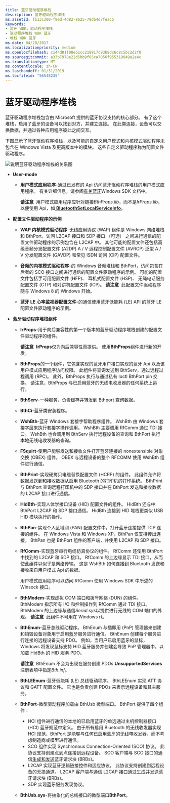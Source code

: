 ```yaml
---
title: 蓝牙驱动程序堆栈
description: 蓝牙驱动程序堆栈
ms.assetid: fb13c300-f8ed-4d82-8625-79db4d7feac5
keywords:
- 蓝牙 WDK，驱动程序堆栈
- 驱动程序堆栈 WDK 蓝牙
- 堆栈 WDK 蓝牙
ms.date: 04/20/2017
ms.localizationpriority: medium
ms.openlocfilehash: c144d01f08e51cc218917c93b8dc6c8c5bc2d2f0
ms.sourcegitcommit: a33b7978e22d5bb9f65ca7056f955319049a2e4c
ms.translationtype: MT
ms.contentlocale: zh-CN
ms.lasthandoff: 01/31/2019
ms.locfileid: "56548235"
---
```

# <a name="bluetooth-driver-stack"></a>蓝牙驱动程序堆栈


蓝牙驱动程序堆栈包含由 Microsoft 提供的蓝牙协议支持的核心部分。 有了这个堆栈，启用了蓝牙的设备可以找到对方，并建立连接。 在此类连接，设备可以交换数据，并通过各种应用程序彼此之间交互。

下图显示了蓝牙驱动程序堆栈，以及可能的自定义用户模式和内核模式驱动程序未包含在 Windows Vista 及更高版本中的模块。 这些自定义驱动程序称为配置文件驱动程序。

![说明蓝牙驱动程序堆栈的关系图](images/bluetooth-architecture.png)

-   **User-mode**
    -   **用户模式应用程序**-通过已发布的 Api 访问蓝牙驱动程序堆栈的用户模式应用程序。 有关详细信息，请参阅[有关蓝牙](https://go.microsoft.com/fwlink/p/?linkid=50712)Windows SDK 文档中。

        **请注意**  用户模式应用程序应针对链接*BthProps.lib*，而不是*IrProps.lib*，以便使用 Api，如[ **BluetoothSetLocalServiceInfo**](https://msdn.microsoft.com/library/windows/hardware/ff536580)。

         

-   **配置文件驱动程序的示例**
    -   **WAP 内核模式驱动程序**-无线应用协议 (WAP) 组件是 Windows 网络堆栈和 BthPort，访问 L2CAP 接口和 SDP 接口 （可选） 之间进行通信的配置文件驱动程序的示例包含在 L2CAP 中。 其他可能的配置文件还包括高级音频分发配置文件 (A2DP) A / V 远程控制配置文件 (AVRCP) 泛型 A / V 分发配置文件 (GAVDP) 和常见 ISDN 访问 (CIP) 配置文件。
    -   **音频的内核模式驱动程序**-的 Windows 音频堆栈和 BthPort，访问包含在后者的 SCO 接口之间进行通信的配置文件驱动程序的示例。 可能的配置文件包括手可用配置文件 (HFP)、 耳机式配置文件 (HSP)、 无绳电话服务配置文件 (CTP) 和对讲机配置文件 (ICP)。
        **请注意**  此配置文件驱动程序随与 Windows 8 的 Windows 开始。

         

    -   **蓝牙 LE 心率监视器配置文件**-的通信使用蓝牙低能耗 (LE) API 的蓝牙 LE 配置文件驱动程序的示例。
-   **蓝牙驱动程序堆栈组件**
    -   **IrProps**-用于向后兼容性的第一个版本的蓝牙驱动程序堆栈创建的配置文件驱动程序的组件。

        **请注意**  **IrProps**仅为向后兼容性而提供。 使用**BthProps**组件进行新的开发。

         

    -   **BthProps**的一个组件，它包含实现的蓝牙用户接口实现的蓝牙 Api 以及该用户模式应用程序访问权限。 此组件将查询发送到 BthServ，通过远程过程调用 (RPC)。 此外，BthProps 执行与通过私有 Ioctl BthPort pin 交换。 请注意，BthProps 与已启用蓝牙的无线电收发器的任何系统上运行。
    -   **BthServ**-一种服务，负责缓存并转发到 Bthport 查询数据。
    -   **BthCi**-蓝牙类安装程序。
    -   **WshBth**-蓝牙 Windows 套接字帮助程序组件。 WshBth 由 Windows 套接字层来执行套接字操作调用。 WshBth 主要调用 RfComm 通过 TDI 接口。 WshBth 也会调用到 BthServ 执行远程设备的查询和 BthPort 执行本地无线电收发器的查询。
    -   **FSquirt**-使用户能够发送和接收文件打开蓝牙连接的 nonextensible 对象交换 (OBEX) 组件。 OBEX 与远程设备的整个 RFCOMM 使用 WshBth 组件进行通信。
    -   **BthPrint**-实现硬拷贝电缆替换配置文件 (HCRP) 的组件。 此组件允许将数据发送到和接收数据从启用 Bluetooth 的打印机的打印系统。 BthPrint 与 BthPort 查询远程打印机中的 SDP 接口并在 BthPort 发送和接收数据的 L2CAP 接口进行通信。
    -   **HidBth**-实现人体学接口设备 (HID) 配置文件的组件。 HidBth 还与中 BthPort L2CAP 和 SDP 接口通信。 HidBth 连接到 HID 堆栈更类似 USB HID 模块执行的操作。
    -   **BthPan**-实现个人区域网 (PAN) 配置文件中，打开蓝牙连接提供 TCP 连接的组件。 在 Windows Vista 和 Windows XP，BthPan 仅支持传出连接。 BthPan 也是 BthPort 组件的客户端，并使用 L2CAP 和 SDP 接口。
    -   **RfComm**-实现蓝牙串行电缆仿真协议的组件。 RfComm 还使用 BthPort 中找到的 L2CAP 和 SDP 接口。 RfComm 的上边缘显示 TDI 接口，从而使此组件以似乎是网络传输。 这是 WshBth 如何连接到 Bluetooth 发送和接收来自用户模式 Api 的数据。

        用户模式应用程序可以访问 RfComm 使用 Windows SDK 中所述的 Winsock 接口。

    -   **BthModem**-实现虚拟 COM 端口和拨号网络 (DUN) 的组件。 BthModem 指示所有 I/O 和控制操作到 RfComm 通过 TDI 接口。 BthModem 的上边缘与通信*Serial.sys*以提供进行无线的 COM 端口的外观。
        **请注意**  此组件不可用在 Windows rt。

         

    -   **BthEnum**-蓝牙总线驱动程序。 BthEnum 与插即用 (PnP) 管理器来创建和销毁设备对象用于启用蓝牙服务进行通信。 BthEnum 创建每个服务进行连接的远程设备支持 PDO。 例如，当用户已启用蓝牙的鼠标，Windows 将发现鼠标支持 HID 蓝牙服务并创建会导致 PnP 管理器中，以加载 HidBth 的 HID 服务 PDO。

        **请注意**  BthEnum 不会为出现在服务创建 PDOs **UnsupportedServices**注册表项中指定*Bth.inf*。

         

    -   **BthLEEnum**-蓝牙低能耗 (LE) 总线驱动程序。 BthLEEnum 实现 ATT 协议和 GATT 配置文件。 它也是负责创建 PDOs 来表示远程设备和其主服务。

    -   **BthPort**-微型驱动程序加载由 BthUsb 微型端口。 BthPort 提供了四个组件：
        -   HCI 组件进行通信的本地的已启用蓝牙的单选通过主机控制器接口 (HCI) 蓝牙规范中定义。 由于所有启用 Bluetooth 的无线收发器实现 HCI 规范，BthPort 是能够与任何已启用蓝牙的无线电收发器，而不考虑制造商或模型进行通信。
        -   SCO 组件实现 Synchronous Connection-Oriented (SCO) 协议。 此协议支持创建点到点连接到远程设备。 SCO 客户端与 SCO 接口的通信[生成和发送](building-and-sending-a-brb.md)蓝牙请求块 (BRBs)。
        -   L2CAP 实现蓝牙逻辑链接控件和适应协议。 此协议支持创建到远程设备的无损通道。 L2CAP 客户端与通信 L2CAP 接口通过生成并发送蓝牙请求块 (BRBs)。
        -   SDP 实现蓝牙服务发现协议。
    -   **BthUsb.sys**-将抽象化的总线接口的微型端口**BthPort**。

 

 





